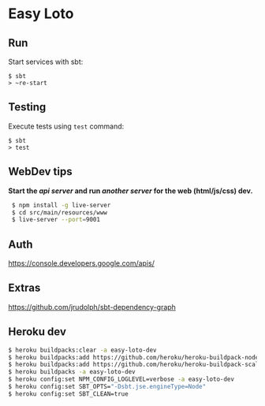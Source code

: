 # Easy Loto


## Run

Start services with sbt:

```
$ sbt
> ~re-start
```


## Testing

Execute tests using `test` command:

```
$ sbt
> test
```


## WebDev tips
 
**Start the _api server_ and run _another server_ for the web (html/js/css) dev.**
  
```bash
 $ npm install -g live-server
 $ cd src/main/resources/www
 $ live-server --port=9001
```

## Auth

https://console.developers.google.com/apis/


## Extras

https://github.com/jrudolph/sbt-dependency-graph


## Heroku dev

```bash
$ heroku buildpacks:clear -a easy-loto-dev
$ heroku buildpacks:add https://github.com/heroku/heroku-buildpack-nodejs.git -a easy-loto-dev
$ heroku buildpacks:add https://github.com/heroku/heroku-buildpack-scala.git -a easy-loto-dev
$ heroku buildpacks -a easy-loto-dev
$ heroku config:set NPM_CONFIG_LOGLEVEL=verbose -a easy-loto-dev
$ heroku config:set SBT_OPTS="-Dsbt.jse.engineType=Node"
$ heroku config:set SBT_CLEAN=true

```
